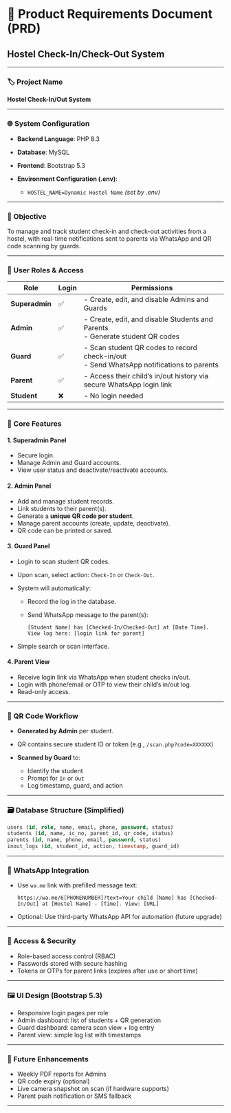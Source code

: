 # 📄 Product Requirements Document (PRD)

## Hostel Check-In/Check-Out System

---

### 🏷 Project Name

**Hostel Check-In/Out System**

---

### 🌐 System Configuration

* **Backend Language**: PHP 8.3
* **Database**: MySQL
* **Frontend**: Bootstrap 5.3
* **Environment Configuration (.env)**:

  * `HOSTEL_NAME=Dynamic Hostel Name` *(set by .env)*

---

### 🎯 Objective

To manage and track student check-in and check-out activities from a hostel, with real-time notifications sent to parents via WhatsApp and QR code scanning by guards.

---

### 👥 User Roles & Access

| Role           | Login | Permissions                                                                                |
| -------------- | ----- | ------------------------------------------------------------------------------------------ |
| **Superadmin** | ✅     | - Create, edit, and disable Admins and Guards                                              |
| **Admin**      | ✅     | - Create, edit, and disable Students and Parents<br>- Generate student QR codes            |
| **Guard**      | ✅     | - Scan student QR codes to record check-in/out<br>- Send WhatsApp notifications to parents |
| **Parent**     | ✅     | - Access their child’s in/out history via secure WhatsApp login link                       |
| **Student**    | ❌     | - No login needed                                                                          |

---

### 🧩 Core Features

#### 1. Superadmin Panel

* Secure login.
* Manage Admin and Guard accounts.
* View user status and deactivate/reactivate accounts.

#### 2. Admin Panel

* Add and manage student records.
* Link students to their parent(s).
* Generate a **unique QR code per student**.
* Manage parent accounts (create, update, deactivate).
* QR code can be printed or saved.

#### 3. Guard Panel

* Login to scan student QR codes.
* Upon scan, select action: `Check-In` or `Check-Out`.
* System will automatically:

  * Record the log in the database.
  * Send WhatsApp message to the parent(s):

    ```
    [Student Name] has [Checked-In/Checked-Out] at [Date Time].
    View log here: [login link for parent]
    ```
* Simple search or scan interface.

#### 4. Parent View

* Receive login link via WhatsApp when student checks in/out.
* Login with phone/email or OTP to view their child’s in/out log.
* Read-only access.

---

### 📸 QR Code Workflow

* **Generated by Admin** per student.
* QR contains secure student ID or token (e.g., `/scan.php?code=XXXXXX`)
* **Scanned by Guard** to:

  * Identify the student
  * Prompt for `In` or `Out`
  * Log timestamp, guard, and action

---

### 🗃 Database Structure (Simplified)

```sql
users (id, role, name, email, phone, password, status)
students (id, name, ic_no, parent_id, qr_code, status)
parents (id, name, phone, email, password, status)
inout_logs (id, student_id, action, timestamp, guard_id)
```

---

### 📱 WhatsApp Integration

* Use `wa.me` link with prefilled message text:

  ```
  https://wa.me/6[PHONENUMBER]?text=Your child [Name] has [Checked-In/Out] at [Hostel Name] - [Time]. View: [URL]
  ```
* Optional: Use third-party WhatsApp API for automation (future upgrade)

---

### 🔐 Access & Security

* Role-based access control (RBAC)
* Passwords stored with secure hashing
* Tokens or OTPs for parent links (expires after use or short time)

---

### 🖼 UI Design (Bootstrap 5.3)

* Responsive login pages per role
* Admin dashboard: list of students + QR generation
* Guard dashboard: camera scan view + log entry
* Parent view: simple log list with timestamps

---

### 🔧 Future Enhancements

* Weekly PDF reports for Admins
* QR code expiry (optional)
* Live camera snapshot on scan (if hardware supports)
* Parent push notification or SMS fallback

---